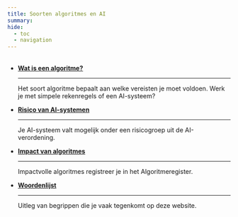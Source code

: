 ```yaml
---
title: Soorten algoritmes en AI
summary:
hide:
  - toc
  - navigation
---
```


<div style="margin-top:32px;" class="grid cards" markdown>


-   [__Wat is een algoritme?__](wat-is-een-algoritme.md)
    
    ---

    Het soort algoritme bepaalt aan welke vereisten je moet voldoen. Werk je met simpele rekenregels of een AI-systeem?

-   [__Risico van AI-systemen__](risico-van-ai-systemen.md)

    ---

    Je AI-systeem valt mogelijk onder een risicogroep uit de AI-verordening.

-   [__Impact van algoritmes__](impact-van-algoritmes.md)

    ---

    Impactvolle algoritmes registreer je in het Algoritmeregister.

-   [__Woordenlijst__](definities.md)

    ---

    Uitleg van begrippen die je vaak tegenkomt op deze website.

</div>
